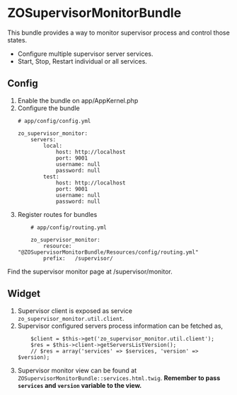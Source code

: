 ZOSupervisorMonitorBundle
=============

This bundle provides a way to monitor supervisor process and control those states.

- Configure multiple supervisor server services.
- Start, Stop, Restart individual or all services.

Config
------

1. Enable the bundle on app/AppKernel.php 
2. Configure the bundle 
	```
	# app/config/config.yml 

	zo_supervisor_monitor:
	    servers:
	        local:
	            host: http://localhost
	            port: 9001
	            username: null
	            password: null
	        test:
	            host: http://localhost
	            port: 9001
	            username: null
	            password: null

	```
3. Register routes for bundles
	```
		# app/config/routing.yml

		zo_supervisor_monitor:
		    resource: "@ZOSupervisorMonitorBundle/Resources/config/routing.yml"
		    prefix:   /supervisor/

	```

Find the supervisor monitor page at /supervisor/monitor.

Widget
------

1. Supervisor client is exposed as service `zo_supervisor_monitor.util.client`.
2. Supervisor configured servers process information can be fetched as,
	```
		$client = $this->get('zo_supervisor_monitor.util.client');
		$res = $this->client->getServersListVersion();
		// $res = array('services' => $services, 'version' => $version);
	```
3. Supervisor monitor view can be found at `ZOSupervisorMonitorBundle::services.html.twig`. **Remember to pass `services` and `version` variable to the view.**